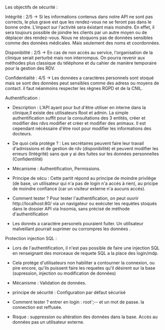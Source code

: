 Les objectifs de sécurité :

Intégrité : 2/5 -> Si les informations contenus dans notre API ne sont pas corrects, le plus grave est que les rendez-vous ne se feront pas dans le bonne ordre. L'impact sur l'activité sera éxistant mais moindre. En effet, il sera toujours possible de joindre les clients par un autre moyen ou de déplacer des rendez-vous. Nous ne stoquons pas de données sensibles comme des données médicales. Mais seulement des noms et coordonnées.

Disponibilité : 2/5 -> En cas de non accès au service, l'organisation de la clinique serait perturbé mais non interrompus. On pourra revenir aux méthodes plus classique du téléphone et du cahier de manière temporaire pour la gestion des RDV.

Confidentialité : 4/5 -> Les données a caractères personnels sont stoqué mais se sont des données peut sensibles comme des adress ou moyens de contact. il faut néanmoins respecter les règnes RGPD et de la CNIL.


Authentification :
 - Description : 
L'API ayant pour but d'être utiliser en interne dans la clinique,Il existe des utilisateurs Root et admin. La simple authentification suffit pour la consultations des 3 entités, créer et modifier des rdvs modifier et créer et modifier des animaux.
Il est cependant nécéssaire d'être root pour modifier les informations des docteurs.

 - De quoi cela protège ? :
 Les secrétaires peuvent faire leur travail d'admissions et de gestion de rdv (disponibilité) et peuvent modifier les erreurs (Intégrité) sans que y ai des fuites sur les données personnelles (Confidentilité)

 - Mécanisme : Authentification, Permissions.
 - Principe de sécu : Cette partit répond au principe de moindre privilège (de base, un utilisateur qui n'a pas de login n'a accés à rien), au pricipe de moindre confiance (car un visiteur externe n'a aucuns accés). 
 
 - Comment tester ?
 Pour tester l'authentification, on peut ouvrir http://localhost:80/ via un navigateur ou exécuter les requètes stoqués dans le dossier API via Insomia, sans précisé de méthode d'authentification

 - Les donnés a caractère personels pouraient fuiter. Un utilisateur malveillant pourrait suprimer ou corrompres les données .
 
 Protection injection SQL : 
 - Lors de l'authentification, il n'est pas possible de faire une injection SQL en renseignant des morceaux de requete SQL a la place des login/mdp.
 
 - Cela protège d'utilisateurs non habiliter a contourner la connexion, ou pire encore, qu'ils puissent faire les requetes qu'il désirent sur la base (supression, injection ou modification de données)

 - Mécanisme : Validation de données.
 
 - principe de sécurité : Configuration par défaut sécurisé
 
 - Comment tester ?
 entrer en login : root';-- et un mot de passe.
la connection est reffusée.

 - Risque : suppression ou altération des données dans la base. Accés au données pas un utilisateur externe.
 